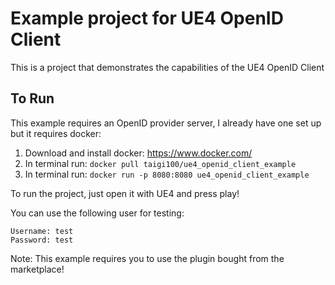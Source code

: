 # Example project for UE4 OpenID Client

This is a project that demonstrates the capabilities of the UE4 OpenID Client

## To Run

This example requires an OpenID provider server, I already have one set up but it requires docker:
  1. Download and install docker: https://www.docker.com/
  2. In terminal run: `docker pull taigi100/ue4_openid_client_example`
  3. In terminal run: `docker run -p 8080:8080 ue4_openid_client_example`
  
To run the project, just open it with UE4 and press play!

You can use the following user for testing:

    Username: test
    Password: test
 
Note: This example requires you to use the plugin bought from the marketplace!
